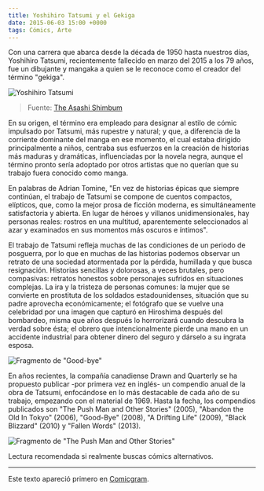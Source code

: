 ```yaml
---
title: Yoshihiro Tatsumi y el Gekiga
date: 2015-06-03 15:00 +0000
tags: Cómics, Arte
---
```


Con una carrera que abarca desde la década de 1950 hasta nuestros días, Yoshihiro Tatsumi, recientemente fallecido en marzo del 2015 a los 79 años, fue un dibujante y mangaka a quien se le reconoce como el creador del término "gekiga".

![Yoshihiro Tatsumi](yoshihiro-tatsumi-y-el-gekiga/0.jpg "Yoshihiro Tatsumi")
> Fuente: [The Asashi Shimbum](http://ajw.asahi.com/article/cool_japan/anime_news/AJ201202100022)

En su origen, el término era empleado para designar al estilo de cómic impulsado por Tatsumi, más rupestre y natural; y que, a diferencia de la corriente dominante del manga en ese momento, el cual estaba dirigido principalmente a niños, centraba sus esfuerzos en la creación de historias más maduras y dramáticas, influenciadas por la novela negra, aunque el término pronto sería adoptado por otros artistas que no querían que su trabajo fuera conocido como manga. 

En palabras de Adrian Tomine, "En vez de historias épicas que siempre continúan, el trabajo de Tatsumi se compone de cuentos compactos, elípticos, que, como la mejor prosa de ficción moderna, es simultáneamente satisfactoria y abierta. En lugar de héroes y villanos unidimensionales, hay personas reales: rostros en una multitud, aparentemente seleccionados al azar y examinados en sus momentos más oscuros e íntimos".

El trabajo de Tatsumi refleja muchas de las condiciones de un periodo de posguerra, por lo que en muchas de las historias podemos observar un retrato de una sociedad atormentada por la pérdida, humillada y que busca resignación. Historias sencillas y dolorosas, a veces brutales, pero compasivas: retratos honestos sobre personajes sufridos en situaciones complejas. La ira y la tristeza de personas comunes: la mujer que se convierte en prostituta de los soldados estadounidenses, situación que su padre aprovecha económicamente; el fotógrafo que se vuelve una celebridad por una imagen que capturó en Hiroshima después del bombardeo, misma que años después lo horrorizará cuando descubra la verdad sobre ésta; el obrero que intencionalmente pierde una mano en un accidente industrial para obtener dinero del seguro y dárselo a su ingrata esposa.

![Fragmento de "Good-bye"](yoshihiro-tatsumi-y-el-gekiga/1.png 'Fragmento de "Good-bye"')

En años recientes, la compañía canadiense Drawn and Quarterly se ha propuesto publicar -por primera vez en inglés- un compendio anual de la obra de Tatsumi, enfocándose en lo más destacable de cada año de su trabajo, empezando con el material de 1969. Hasta la fecha, los compendios publicados son "The Push Man and Other Stories" (2005), "Abandon the Old In Tokyo" (2006), "Good-Bye" (2008), "A Drifting Life" (2009), "Black Blizzard" (2010) y "Fallen Words" (2013).

![Fragmento de "The Push Man and Other Stories"](yoshihiro-tatsumi-y-el-gekiga/2.png 'Fragmento de "The Push Man and Other Stories"')

Lectura recomendada si realmente buscas cómics alternativos.

---

Este texto apareció primero en [Comicgram](http://blog.comicgram.io/2015/06/02/yoshihiro-tatsumi-y-el-gekiga/).